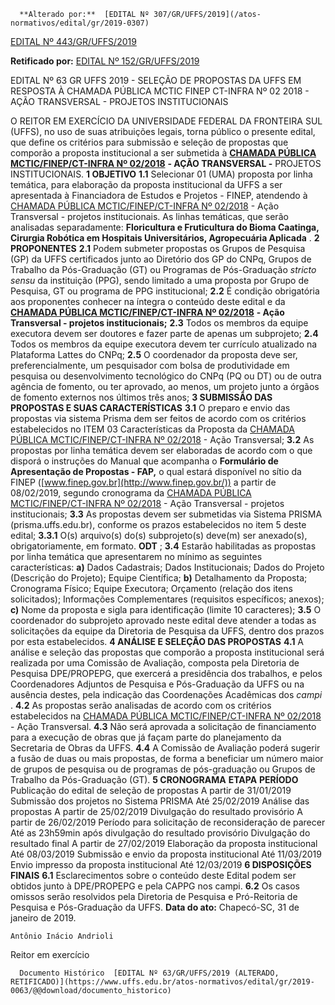       **Alterado por:**  [EDITAL Nº 307/GR/UFFS/2019](/atos-normativos/edital/gr/2019-0307) 

  [EDITAL Nº 443/GR/UFFS/2019](/atos-normativos/edital/gr/2019-0443) 

 **Retificado por:**  [EDITAL Nº 152/GR/UFFS/2019](/atos-normativos/edital/gr/2019-0152) 

   EDITAL Nº 63 GR UFFS 2019 - SELEÇÃO DE PROPOSTAS DA UFFS EM RESPOSTA À CHAMADA PÚBLICA MCTIC FINEP CT-INFRA Nº 02 2018 - AÇÃO TRANSVERSAL - PROJETOS INSTITUCIONAIS  

 O REITOR EM EXERCÍCIO DA UNIVERSIDADE FEDERAL DA FRONTEIRA SUL (UFFS), no uso de suas atribuições legais, torna público o presente edital, que define os critérios para submissão e seleção de propostas que comporão a proposta institucional a ser submetida à  [**CHAMADA PÚBLICA MCTIC/FINEP/CT-INFRA Nº 02/2018**](http://www.finep.gov.br/chamadas-publicas/chamadapublica/630)  **- AÇÃO TRANSVERSAL -** PROJETOS INSTITUCIONAIS.  **1 OBJETIVO** **1.1**  Selecionar 01 (UMA) proposta por linha temática, para elaboração da proposta institucional da UFFS a ser apresentada à Financiadora de Estudos e Projetos - FINEP, atendendo à [CHAMADA PÚBLICA MCTIC/FINEP/CT-INFRA Nº 02/2018](http://www.finep.gov.br/chamadas-publicas/chamadapublica/630) - Ação Transversal - projetos institucionais. As linhas temáticas, que serão analisadas separadamente: **Floricultura e Fruticultura do Bioma Caatinga, Cirurgia Robótica em Hospitais Universitários, Agropecuária Aplicada** .  **2 PROPONENTES** **2.1**  Podem submeter propostas os Grupos de Pesquisa (GP) da UFFS certificados junto ao Diretório dos GP do CNPq, Grupos de Trabalho da Pós-Graduação (GT) ou Programas de Pós-Graduação *stricto sensu*  da instituição (PPG), sendo limitado a uma proposta por Grupo de Pesquisa, GT ou programa de PPG institucional; **2.2**  É condição obrigatória aos proponentes conhecer na íntegra o conteúdo deste edital e da  [**CHAMADA PÚBLICA MCTIC/FINEP/CT-INFRA Nº 02/2018**](http://www.finep.gov.br/chamadas-publicas/chamadapublica/630)  **- Ação Transversal - projetos institucionais;** **2.3**  Todos os membros da equipe executora devem ser doutores e fazer parte de apenas um subprojeto; **2.4**  Todos os membros da equipe executora devem ter currículo atualizado na Plataforma Lattes do CNPq; **2.5**  O coordenador da proposta deve ser, preferencialmente, um pesquisador com bolsa de produtividade em pesquisa ou desenvolvimento tecnológico do CNPq (PQ ou DT) ou de outra agência de fomento, ou ter aprovado, ao menos, um projeto junto a órgãos de fomento externos nos últimos três anos;  **3 SUBMISSÃO DAS PROPOSTAS E SUAS CARACTERÍSTICAS** **3.1**  O preparo e envio das propostas via sistema Prisma dem ser feitos de acordo com os critérios estabelecidos no ITEM 03 Características da Proposta da [CHAMADA PÚBLICA MCTIC/FINEP/CT-INFRA Nº 02/2018](http://www.finep.gov.br/chamadas-publicas/chamadapublica/630) - Ação Transversal; **3.2**  As propostas por linha temática devem ser elaboradas de acordo com o que disporá o instruções do Manual que acompanha o **Formulário de Apresentação de Propostas - FAP,** o qual estará disponível no sítio da FINEP ([www.finep.gov.br](http://www.finep.gov.br/)) a partir de 08/02/2019, segundo cronograma da [CHAMADA PÚBLICA MCTIC/FINEP/CT-INFRA Nº 02/2018](http://www.finep.gov.br/chamadas-publicas/chamadapublica/630) - Ação Transversal - projetos institucionais; **3.3**  As propostas devem ser submetidas via Sistema PRISMA (prisma.uffs.edu.br), conforme os prazos estabelecidos no item 5 deste edital; **3.3.1**  O(s) arquivo(s) do(s) subprojeto(s) deve(m) ser anexado(s), obrigatoriamente, em formato. **ODT** ; **3.4**  Estarão habilitadas as propostas por linha temática que apresentarem no mínimo as seguintes características: **a)**  Dados Cadastrais; Dados Institucionais; Dados do Projeto (Descrição do Projeto); Equipe Científica; **b)**  Detalhamento da Proposta; Cronograma Físico; Equipe Executora; Orçamento (relação dos itens solicitados); Informações Complementares (requisitos específicos; anexos); **c)**  Nome da proposta e sigla para identificação (limite 10 caracteres); **3.5**  O coordenador do subprojeto aprovado neste edital deve atender a todas as solicitações da equipe da Diretoria de Pesquisa da UFFS, dentro dos prazos por esta estabelecidos.  **4 ANÁLISE E SELEÇÃO DAS PROPOSTAS** **4.1**  A análise e seleção das propostas que comporão a proposta institucional será realizada por uma Comissão de Avaliação, composta pela Diretoria de Pesquisa DPE/PROPEPG, que exercerá a presidência dos trabalhos, e pelos Coordenadores Adjuntos de Pesquisa e Pós-Graduação da UFFS ou na ausência destes, pela indicação das Coordenações Acadêmicas dos *campi* . **4.2**  As propostas serão analisadas de acordo com os critérios estabelecidos na [CHAMADA PÚBLICA MCTIC/FINEP/CT-INFRA Nº 02/2018](http://www.finep.gov.br/chamadas-publicas/chamadapublica/630) - Ação Transversal. **4.3**  Não será aprovada a solicitação de financiamento para a execução de obras que já façam parte do planejamento da Secretaria de Obras da UFFS. **4.4**  A Comissão de Avaliação poderá sugerir a fusão de duas ou mais propostas, de forma a beneficiar um número maior de grupos de pesquisa ou de programas de pós-graduação ou Grupos de Trabalho da Pós-Graduação (GT).  **5 CRONOGRAMA**     **ETAPA**   **PERÍODO**     Publicação do edital de seleção de propostas   A partir de 31/01/2019     Submissão dos projetos no Sistema PRISMA   Até 25/02/2019     Análise das propostas   A partir de 25/02/2019     Divulgação do resultado provisório   A partir de 26/02/2019     Período para solicitação de reconsideração de parecer   Até as 23h59min após divulgação do resultado provisório     Divulgação do resultado final   A partir de 27/02/2019     Elaboração da proposta institucional   Até 08/03/2019     Submissão e envio da proposta institucional   Até 11/03/2019     Envio impresso da proposta institucional   Até 12/03/2019      **6 DISPOSIÇÕES FINAIS** **6.1**  Esclarecimentos sobre o conteúdo deste Edital podem ser obtidos junto à DPE/PROPEPG e pela CAPPG nos campi. **6.2**  Os casos omissos serão resolvidos pela Diretoria de Pesquisa e Pró-Reitoria de Pesquisa e Pós-Graduação da UFFS.        **Data do ato:** Chapecó-SC, 31 de janeiro de 2019.   
 

    Antônio Inácio Andrioli   
 Reitor em exercício 

      Documento Histórico  [EDITAL Nº 63/GR/UFFS/2019 (ALTERADO, RETIFICADO)](https://www.uffs.edu.br/atos-normativos/edital/gr/2019-0063/@@download/documento_historico)     
      